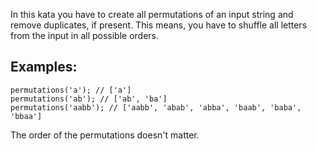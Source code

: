 In this kata you have to create all permutations of an input string and remove duplicates, if present. This means, you have to shuffle all letters from the input in all possible orders.

## Examples:
```
permutations('a'); // ['a']
permutations('ab'); // ['ab', 'ba']
permutations('aabb'); // ['aabb', 'abab', 'abba', 'baab', 'baba', 'bbaa']
```

The order of the permutations doesn't matter.